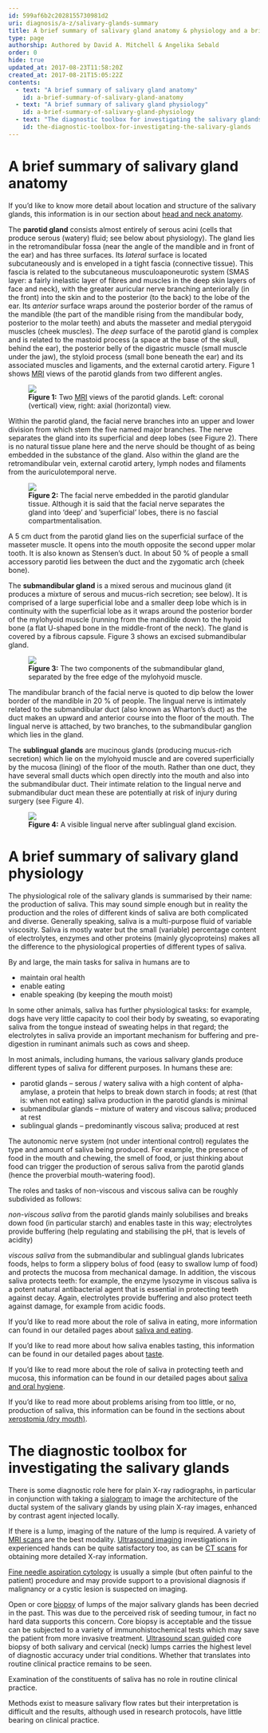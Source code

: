 ```yaml
---
id: 599af6b2c2028155730981d2
uri: diagnosis/a-z/salivary-glands-summary
title: A brief summary of salivary gland anatomy & physiology and a brief summary of the diagnostic toolbox for investigating salivary gland conditions
type: page
authorship: Authored by David A. Mitchell & Angelika Sebald
order: 0
hide: true
updated_at: 2017-08-23T11:58:20Z
created_at: 2017-08-21T15:05:22Z
contents:
  - text: "A brief summary of salivary gland anatomy"
    id: a-brief-summary-of-salivary-gland-anatomy
  - text: "A brief summary of salivary gland physiology"
    id: a-brief-summary-of-salivary-gland-physiology
  - text: "The diagnostic toolbox for investigating the salivary glands"
    id: the-diagnostic-toolbox-for-investigating-the-salivary-glands
---
```


<h1 id="a-brief-summary-of-salivary-gland-anatomy">A brief summary of salivary gland anatomy</h1>
<aside>
    <p>If you’d like to know more detail about location and structure
        of the salivary glands, this information is in our section
        about <a href="/diagnosis/anatomy">head and neck anatomy</a>.</p>
</aside>
<p>The <strong>parotid gland</strong> consists almost entirely of
    serous acini (cells that produce serous (watery) fluid; see
    below about physiology). The gland lies in the retromandibular
    fossa (near the angle of the mandible and in front of the
    ear) and has three surfaces. Its <i>lateral</i> surface is
    located subcutaneously and is enveloped in a tight fascia
    (connective tissue). This fascia is related to the subcutaneous
    musculoaponeurotic system (SMAS layer: a fairly inelastic
    layer of fibres and muscles in the deep skin layers of face
    and neck), with the greater auricular nerve branching anteriorally
    (in the front) into the skin and to the posterior (to the
    back) to the lobe of the ear. Its <i>anterior</i> surface
    wraps around the posterior border of the ramus of the mandible
    (the part of the mandible rising from the mandibular body,
    posterior to the molar teeth) and abuts the masseter and
    medial pterygoid muscles (cheek muscles). The <i>deep</i>    surface of the parotid gland is complex and is related to
    the mastoid process (a space at the base of the skull, behind
    the ear), the posterior belly of the digastric muscle (small
    muscle under the jaw), the styloid process (small bone beneath
    the ear) and its associated muscles and ligaments, and the
    external carotid artery. Figure 1 shows <a href="/diagnosis/tests/mri">MRI</a>    views of the parotid glands from two different angles.</p>
<figure><img src="/diagnosis/a-z/salivary-glands-summary/figure1.jpg">
    <figcaption><strong>Figure 1:</strong> Two <a href="/diagnosis/tests/mri">MRI</a>        views of the parotid glands. Left: coronal (vertical)
        view, right: axial (horizontal) view.</figcaption>
</figure>
<p>Within the parotid gland, the facial nerve branches into an upper
    and lower division from which stem the five named major branches.
    The nerve separates the gland into its superficial and deep
    lobes (see Figure 2). There is no natural tissue plane here
    and the nerve should be thought of as being embedded in the
    substance of the gland. Also within the gland are the retromandibular
    vein, external carotid artery, lymph nodes and filaments
    from the auriculotemporal nerve.</p>
<figure><img src="/diagnosis/a-z/salivary-glands-summary/figure2.jpg">
    <figcaption><strong>Figure 2:</strong> The facial nerve embedded in the
        parotid glandular tissue. Although it is said that the
        facial nerve separates the gland into ‘deep’ and ’superficial’
        lobes, there is no fascial compartmentalisation.</figcaption>
</figure>
<p>A 5 cm duct from the parotid gland lies on the superficial surface
    of the masseter muscle. It opens into the mouth opposite
    the second upper molar tooth. It is also known as Stensen’s
    duct. In about 50 % of people a small accessory parotid lies
    between the duct and the zygomatic arch (cheek bone).</p>
<p>The <strong>submandibular gland</strong> is a mixed serous and
    mucinous gland (it produces a mixture of serous and mucus-rich
    secretion; see below). It is comprised of a large superficial
    lobe and a smaller deep lobe which is in continuity with
    the superficial lobe as it wraps around the posterior border
    of the mylohyoid muscle (running from the mandible down to
    the hyoid bone (a flat U-shaped bone in the middle-front
    of the neck). The gland is covered by a fibrous capsule.
    Figure 3 shows an excised submandibular gland.</p>
<figure><img src="/diagnosis/a-z/salivary-glands-summary/figure3.jpg">
    <figcaption><strong>Figure 3:</strong> The two components of the submandibular
        gland, separated by the free edge of the mylohyoid muscle.</figcaption>
</figure>
<p>The mandibular branch of the facial nerve is quoted to dip below
    the lower border of the mandible in 20 % of people. The lingual
    nerve is intimately related to the submandibular duct (also
    known as Wharton’s duct) as the duct makes an upward and
    anterior course into the floor of the mouth. The lingual
    nerve is attached, by two branches, to the submandibular
    ganglion which lies in the gland.</p>
<p>The <strong>sublingual glands</strong> are mucinous glands (producing
    mucus-rich secretion) which lie on the mylohyoid muscle and
    are covered superficially by the mucosa (lining) of the floor
    of the mouth. Rather than one duct, they have several small
    ducts which open directly into the mouth and also into the
    submandibular duct. Their intimate relation to the lingual
    nerve and submandibular duct mean these are potentially at
    risk of injury during surgery (see Figure 4).</p>
<figure><img src="/diagnosis/a-z/salivary-glands-summary/figure4.jpg">
    <figcaption><strong>Figure 4:</strong> A visible lingual nerve after
        sublingual gland excision.</figcaption>
</figure>
<h1 id="a-brief-summary-of-salivary-gland-physiology">A brief summary of salivary gland physiology</h1>
<p>The physiological role of the salivary glands is summarised by
    their name: the production of saliva. This may sound simple
    enough but in reality the production and the roles of different
    kinds of saliva are both complicated and diverse. Generally
    speaking, saliva is a multi-purpose fluid of variable viscosity.
    Saliva is mostly water but the small (variable) percentage
    content of electrolytes, enzymes and other proteins (mainly
    glycoproteins) makes all the difference to the physiological
    properties of different types of saliva.</p>
<p>By and large, the main tasks for saliva in humans are to</p>
<ul>
    <li>maintain oral health</li>
    <li>enable eating</li>
    <li>enable speaking (by keeping the mouth moist)</li>
</ul>
<p>In some other animals, saliva has further physiological tasks:
    for example, dogs have very little capacity to cool their
    body by sweating, so evaporating saliva from the tongue instead
    of sweating helps in that regard; the electrolytes in saliva
    provide an important mechanism for buffering and pre-digestion
    in ruminant animals such as cows and sheep.</p>
<p>In most animals, including humans, the various salivary glands
    produce different types of saliva for different purposes.
    In humans these are:</p>
<ul>
    <li>parotid glands – serous / watery saliva with a high content
        of alpha-amylase, a protein that helps to break down
        starch in foods; at rest (that is: when not eating) saliva
        production in the parotid glands is minimal</li>
    <li>submandibular glands – mixture of watery and viscous saliva;
        produced at rest</li>
    <li>sublingual glands – predominantly viscous saliva; produced
        at rest</li>
</ul>
<p>The autonomic nerve system (not under intentional control) regulates
    the type and amount of saliva being produced. For example,
    the presence of food in the mouth and chewing, the smell
    of food, or just thinking about food can trigger the production
    of serous saliva from the parotid glands (hence the proverbial
    mouth-watering food).</p>
<p>The roles and tasks of non-viscous and viscous saliva can be
    roughly subdivided as follows:</p>
<p><i>non-viscous saliva</i> from the parotid glands mainly solubilises
    and breaks down food (in particular starch) and enables taste
    in this way; electrolytes provide buffering (help regulating
    and stabilising the pH, that is levels of acidity)</p>
<p><i>viscous saliva</i> from the submandibular and sublingual glands
    lubricates foods, helps to form a slippery bolus of food
    (easy to swallow lump of food) and protects the mucosa from
    mechanical damage. In addition, the viscous saliva protects
    teeth: for example, the enzyme lysozyme in viscous saliva
    is a potent natural antibacterial agent that is essential
    in protecting teeth against decay. Again, electrolytes provide
    buffering and also protect teeth against damage, for example
    from acidic foods.</p>
<aside>
    <p>If you’d like to read more about the role of saliva in eating,
        more information can found in our detailed pages about
        <a href="/help/oral-food/saliva-and-eating">saliva and eating</a>.</p>
</aside>
<aside>
    <p>If you’d like to read more about how saliva enables tasting,
        this information can be found in our detailed pages about
        <a href="/help/oral-food/ttt">taste</a>.</p>
</aside>
<aside>
    <p>If you’d like to read more about the role of saliva in protecting
        teeth and mucosa, this information can be found in our
        detailed pages about <a href="/help/oral-hygiene/saliva-and-teeth-mucosa">saliva and oral hygiene</a>.</p>
</aside>
<aside>
    <p>If you’d like to read more about problems arising from too
        little, or no, production of saliva, this information
        can be found in the sections about <a href="/diagnosis/a-z/xerostomia">xerostomia (dry mouth)</a>.</p>
</aside>
<h1 id="the-diagnostic-toolbox-for-investigating-the-salivary-glands">The diagnostic toolbox for investigating the salivary glands</h1>
<p>There is some diagnostic role here for plain X-ray radiographs,
    in particular in conjunction with taking a <a href="/diagnosis/tests/x-ray">sialogram</a>    to image the architecture of the ductal system of the salivary
    glands by using plain X-ray images, enhanced by contrast
    agent injected locally.</p>
<p>If there is a lump, imaging of the nature of the lump is required.
    A variety of <a href="/diagnosis/tests/mri">MRI scans</a>    are the best modality. <a href="/diagnosis/tests/ultrasound">Ultrasound imaging</a>    investigations in experienced hands can be quite satisfactory
    too, as can be <a href="/diagnosis/tests/ct-scans">CT scans</a>    for obtaining more detailed X-ray information.</p>
<p><a href="/diagnosis/tests/biopsy">Fine needle aspiration cytology</a>    is usually a simple (but often painful to the patient) procedure
    and may provide support to a provisional diagnosis if malignancy
    or a cystic lesion is suspected on imaging.</p>
<p>Open or core <a href="/diagnosis/tests/biopsy">biopsy</a> of
    lumps of the major salivary glands has been decried in the
    past. This was due to the perceived risk of seeding tumour,
    in fact no hard data supports this concern. Core biopsy is
    acceptable and the tissue can be subjected to a variety of
    immunohistochemical tests which may save the patient from
    more invasive treatment. <a href="/diagnosis/tests/ultrasound">Ultrasound scan guided</a>    core biopsy of both salivary and cervical (neck) lumps carries
    the highest level of diagnostic accuracy under trial conditions.
    Whether that translates into routine clinical practice remains
    to be seen.</p>
<p>Examination of the constituents of saliva has no role in routine
    clinical practice.</p>
<p>Methods exist to measure salivary flow rates but their interpretation
    is difficult and the results, although used in research protocols,
    have little bearing on clinical practice.</p>
